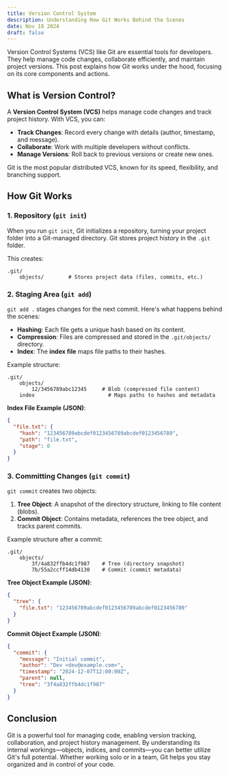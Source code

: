 ```yaml
---
title: Version Control System
description: Understanding How Git Works Behind the Scenes
date: Nov 18 2024
draft: false
---
```

Version Control Systems (VCS) like Git are essential tools for developers. They help manage code changes, collaborate efficiently, and maintain project versions. This post explains how Git works under the hood, focusing on its core components and actions.

## What is Version Control?

A **Version Control System (VCS)** helps manage code changes and track project history. With VCS, you can:

- **Track Changes**: Record every change with details (author, timestamp, and message).
- **Collaborate**: Work with multiple developers without conflicts.
- **Manage Versions**: Roll back to previous versions or create new ones.

Git is the most popular distributed VCS, known for its speed, flexibility, and branching support.

## How Git Works

### 1. **Repository (`git init`)**
When you run `git init`, Git initializes a repository, turning your project folder into a Git-managed directory. Git stores project history in the `.git` folder.

This creates:
```
.git/
    objects/        # Stores project data (files, commits, etc.)
```

### 2. **Staging Area (`git add`)**
`git add .` stages changes for the next commit. Here's what happens behind the scenes:

- **Hashing**: Each file gets a unique hash based on its content.
- **Compression**: Files are compressed and stored in the `.git/objects/` directory.
- **Index**: The **index file** maps file paths to their hashes.

Example structure:
```
.git/
    objects/
        12/3456789abc12345     # Blob (compressed file content)
    index                        # Maps paths to hashes and metadata
```

**Index File Example (JSON)**:
```json
{
  "file.txt": {
    "hash": "123456789abcdef0123456789abcdef0123456789",
    "path": "file.txt",
    "stage": 0
  }
}
```

### 3. **Committing Changes (`git commit`)**
`git commit` creates two objects:

1. **Tree Object**: A snapshot of the directory structure, linking to file content (blobs).
2. **Commit Object**: Contains metadata, references the tree object, and tracks parent commits.

Example structure after a commit:
```
.git/
    objects/
        3f/4a832ffb4dc1f987    # Tree (directory snapshot)
        7b/55a2ccff14db4130    # Commit (commit metadata)
```

**Tree Object Example (JSON)**:
```json
{
  "tree": {
    "file.txt": "123456789abcdef0123456789abcdef0123456789"
  }
}
```

**Commit Object Example (JSON)**:
```json
{
  "commit": {
    "message": "Initial commit",
    "author": "Dev <dev@example.com>",
    "timestamp": "2024-12-07T12:00:00Z",
    "parent": null,
    "tree": "3f4a832ffb4dc1f987"
  }
}
```


## Conclusion

Git is a powerful tool for managing code, enabling version tracking, collaboration, and project history management. By understanding its internal workings—objects, indices, and commits—you can better utilize Git's full potential. Whether working solo or in a team, Git helps you stay organized and in control of your code.